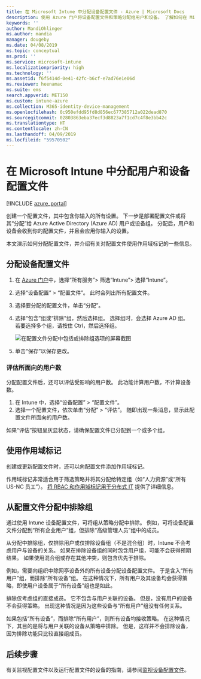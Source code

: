 ```yaml
---
title: 在 Microsoft Intune 中分配设备配置文件 - Azure | Microsoft Docs
description: 使用 Azure 门户将设备配置文件和策略分配给用户和设备。 了解如何在 Microsoft InTune 中从配置文件分配中排除组。
keywords: ''
author: MandiOhlinger
ms.author: mandia
manager: dougeby
ms.date: 04/08/2019
ms.topic: conceptual
ms.prod: ''
ms.service: microsoft-intune
ms.localizationpriority: high
ms.technology: ''
ms.assetid: f6f5414d-0e41-42fc-b6cf-e7ad76e1e06d
ms.reviewer: heenamac
ms.suite: ems
search.appverid: MET150
ms.custom: intune-azure
ms.collection: M365-identity-device-management
ms.openlocfilehash: 0c950efdd95fd8d856ec677385712a022dead870
ms.sourcegitcommit: 02803863eba37ecf3d8823a7f1cd7c4f8e3bb42c
ms.translationtype: HT
ms.contentlocale: zh-CN
ms.lasthandoff: 04/09/2019
ms.locfileid: "59570502"
---
```

# <a name="assign-user-and-device-profiles-in-microsoft-intune"></a>在 Microsoft Intune 中分配用户和设备配置文件

[!INCLUDE [azure_portal](./includes/azure_portal.md)]

创建一个配置文件，其中包含你输入的所有设置。 下一步是部署配置文件或将其“分配”给 Azure Active Directory (Azure AD) 用户或设备组。 分配后，用户和设备会收到你的配置文件，并且会应用你输入的设置。

本文演示如何分配配置文件，并介绍有关对配置文件使用作用域标记的一些信息。

## <a name="assign-a-device-profile"></a>分配设备配置文件

1. 在 [Azure 门户](https://portal.azure.com)中，选择“所有服务”> 筛选“Intune”> 选择“Intune”。
2. 选择“设备配置” > “配置文件”。 此时会列出所有配置文件。
3. 选择要分配的配置文件，单击“分配”。
4. 选择“包含”组或“排除”组，然后选择组。 选择组时，会选择 Azure AD 组。 若要选择多个组，请按住 Ctrl，然后选择组。

    ![在配置文件分配中包括或排除组选项的屏幕截图](./media/group-include-exclude.png)

5. 单击“保存”以保存更改。

### <a name="evaluate-how-many-users-are-targeted"></a>评估所面向的用户数

分配配置文件后，还可以评估受影响的用户数。 此功能计算用户数，不计算设备数。

1. 在 Intune 中，选择“设备配置” > “配置文件”。
2. 选择一个配置文件，依次单击“分配” > “评估”。 随即出现一条消息，显示此配置文件所面向的用户数。

如果“评估”按钮呈灰显状态，请确保配置文件已分配到一个或多个组。


## <a name="use-scope-tags"></a>使用作用域标记

创建或更新配置文件时，还可以向配置文件添加作用域标记。

作用域标记非常适合用于筛选策略并将其分配给特定组（如“人力资源”或“所有 US-NC 员工”）。 [将 RBAC 和作用域标记用于分布式 IT](scope-tags.md) 提供了详细信息。

## <a name="exclude-groups-from-a-profile-assignment"></a>从配置文件分配中排除组

通过使用 Intune 设备配置文件，可将组从策略分配中排除。 例如，可将设备配置文件分配到“所有企业用户”组，但排除“高级管理人员”组中的成员。

从分配中排除组，仅排除用户或仅排除设备组（不是混合组）时，Intune 不会考虑用户与设备的关系。 如果在排除设备组的同时包含用户组，可能不会获得预期结果。 如果使用混合组或存在其他冲突，则包含优先于排除。

例如，需要向组织中除网亭设备外的所有设备分配设备配置文件。 于是含入“所有用户”组，而排除“所有设备”组。 在这种情况下，所有用户及其设备均会获得策略，即使用户设备属于“所有设备”组也是如此。

排除仅考虑组的直接成员。 它不包含与用户关联的设备。 但是，没有用户的设备不会获得策略。 出现这种情况是因为这些设备与“所有用户”组没有任何关系。

如果包括“所有设备”，而排除“所有用户”，则所有设备均接收策略。 在这种情况下，其目的是将与用户关联的设备从策略中排除。 但是，这样并不会排除设备，因为排除功能只比较直接组成员。

## <a name="next-steps"></a>后续步骤

有关监视配置文件以及运行配置文件的设备的指南，请参阅[监视设备配置文件](device-profile-monitor.md)。